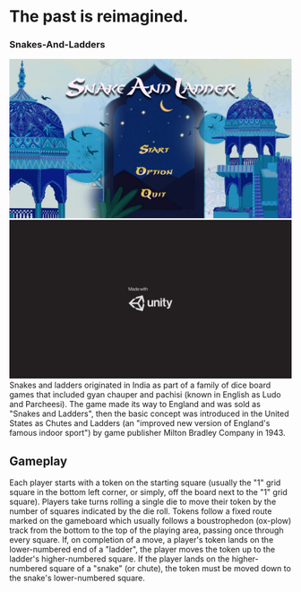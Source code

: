# **The past is reimagined.**
### Snakes-And-Ladders  
![Alt text](Images/INTRO.png?raw=true "Main Screen")
![Alt text](Images/UNITY.png?raw=true "Launch")
Snakes and ladders originated in India as part of a family of dice board games that included gyan chauper and pachisi (known in English as Ludo and Parcheesi). The game made its way to England and was sold as "Snakes and Ladders", then the basic concept was introduced in the United States as Chutes and Ladders (an "improved new version of England's famous indoor sport") by game publisher Milton Bradley Company in 1943.
## Gameplay
Each player starts with a token on the starting square (usually the "1" grid square in the bottom left corner, or simply, off the board next to the "1" grid square). Players take turns rolling a single die to move their token by the number of squares indicated by the die roll. Tokens follow a fixed route marked on the gameboard which usually follows a boustrophedon (ox-plow) track from the bottom to the top of the playing area, passing once through every square. If, on completion of a move, a player's token lands on the lower-numbered end of a "ladder", the player moves the token up to the ladder's higher-numbered square. If the player lands on the higher-numbered square of a "snake" (or chute), the token must be moved down to the snake's lower-numbered square.
